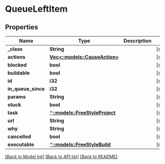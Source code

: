 # QueueLeftItem

## Properties
Name | Type | Description | Notes
------------ | ------------- | ------------- | -------------
**_class** | **String** |  | [optional] 
**actions** | [**Vec<::models::CauseAction>**](CauseAction.md) |  | [optional] 
**blocked** | **bool** |  | [optional] 
**buildable** | **bool** |  | [optional] 
**id** | **i32** |  | [optional] 
**in_queue_since** | **i32** |  | [optional] 
**params** | **String** |  | [optional] 
**stuck** | **bool** |  | [optional] 
**task** | [***::models::FreeStyleProject**](FreeStyleProject.md) |  | [optional] 
**url** | **String** |  | [optional] 
**why** | **String** |  | [optional] 
**cancelled** | **bool** |  | [optional] 
**executable** | [***::models::FreeStyleBuild**](FreeStyleBuild.md) |  | [optional] 

[[Back to Model list]](../README.md#documentation-for-models) [[Back to API list]](../README.md#documentation-for-api-endpoints) [[Back to README]](../README.md)


